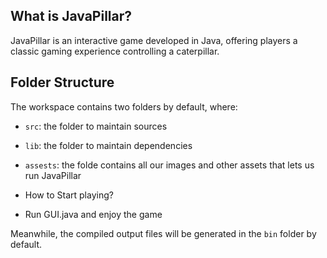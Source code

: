 ## What is JavaPillar?

JavaPillar is an interactive game developed in Java, offering players a classic gaming experience  controlling a caterpillar.

## Folder Structure

The workspace contains two folders by default, where:

- `src`: the folder to maintain sources
- `lib`: the folder to maintain dependencies
- `assests`: the folde contains all our images and  other assets that lets us run JavaPillar

- How to Start playing?
- Run GUI.java and enjoy the game

Meanwhile, the compiled output files will be generated in the `bin` folder by default.


